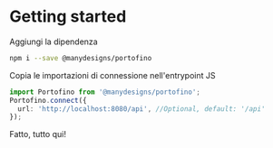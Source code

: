 # Getting started

Aggiungi la dipendenza

```sh
npm i --save @manydesigns/portofino
```

Copia le importazioni di connessione nell'entrypoint JS

```ts
import Portofino from '@manydesigns/portofino';
Portofino.connect({
  url: 'http://localhost:8080/api', //Optional, default: '/api'
});
```

Fatto, tutto qui!
